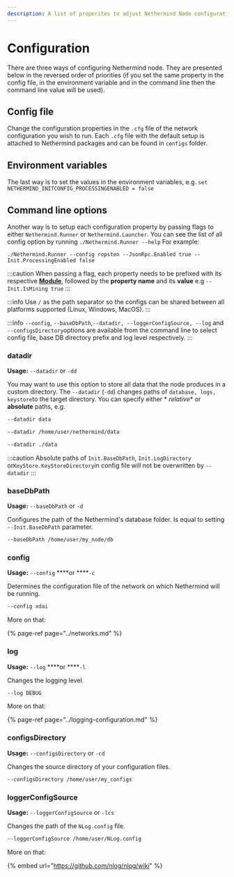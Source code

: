 ```yaml
---
description: A list of properites to adjust Nethermind Node configuration
---
```


# Configuration

There are three ways of configuring Nethermind node. They are presented below in the reversed order of priorities \(if
you set the same property in the config file, in the environment variable and in the command line then the command line
value will be used\).

## Config file

Change the configuration properties in the `.cfg` file of the network configuration you wish to run. Each `.cfg` file
with the default setup is attached to Nethermind packages and can be found in `configs` folder.

## Environment variables

The last way is to set the values in the environment variables,
e.g. `set NETHERMIND_INITCONFIG_PROCESSINGENABLED = false`

## Command line options

Another way is to setup each configuration property by passing flags to either `Nethermind.Runner`
or `Nethermind.Launcher`. You can see the list of all config option by running `./Nethermind.Runner --help` For example:

```text
./Nethermind.Runner --config ropsten --JsonRpc.Enabled true --Init.ProcessingEnabled false
```

:::caution
When passing a flag, each property needs to be prefixed with its respective [**Module**](./), followed by the **property
name** and its **value** e.g `--Init.IsMining true`
:::

:::info
Use `/` as the path separator so the configs can be shared between all platforms supported \(Linux, Windows, MacOS\).
:::

:::info
`--config`, `--baseDbPath`,`--datadir, --loggerConfigSource, --log` and `--configsDirectory`options are available from
the command line to select config file, base DB directory prefix and log level respectively.
:::

### datadir

**Usage:** `--datadir` or `-dd`

You may want to use this option to store all data that the node produces in a custom directory.
The `--datadir` \(`-dd`\) changes paths of `database, logs, keystore`to the target directory. You can specify either *
*relative** or **absolute** paths, e.g.

```bash
--datadir data
```

```bash
--datadir /home/user/nethermind/data
```

```bash
--datadir ./data
```

:::caution
Absolute paths of `Init.BaseDbPath`, `Init.LogDirectory` or`KeyStore.KeyStoreDirectory`in config file will not be
overwritten by `--datadir`
:::

### baseDbPath

**Usage:** `--baseDbPath` or `-d`

Configures the path of the Nethermind's database folder. Is equal to setting `--Init.BaseDbPath` parameter.

```bash
--baseDbPath /home/user/my_node/db
```

### config

**Usage:** `--config` ****or ****`-c`

Determines the configuration file of the network on which Nethermind will be running.

```bash 
--config xdai
```

More on that:

{% page-ref page="../networks.md" %}

### log

**Usage:** `--log` ****or ****`-l`

Changes the logging level.

```bash
--log DEBUG
```

More on that:

{% page-ref page="../logging-configuration.md" %}

### configsDirectory

**Usage:** `--configsDirectory` or `-cd`

Changes the source directory of your configuration files.

```bash
--configsDirectory /home/user/my_configs
```

### loggerConfigSource

**Usage:** `--loggerConfigSource` or `-lcs`

Changes the path of the `NLog.config` file.

```bash
--loggerConfigSource /home/user/NLog.config
```

More on that:

{% embed url="https://github.com/nlog/nlog/wiki" %}

